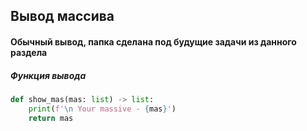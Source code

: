 ## Вывод массива
#### Обычный вывод, папка сделана под будущие задачи из данного раздела

##### Функция вывода
```py
def show_mas(mas: list) -> list:
    print(f'\n Your massive - {mas}')
    return mas
```